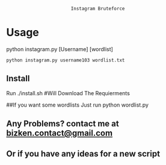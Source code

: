                            Instagram Bruteforce

# Usage
python instagram.py  [Username]  [wordlist]

`python instagram.py username103 wordlist.txt`

## Install

Run ./install.sh       #Will Download The Requierments

##If you want some wordlists Just run python wordlist.py

## Any Problems? contact me at bizken.contact@gmail.com 
## Or if you have any ideas for a new script
